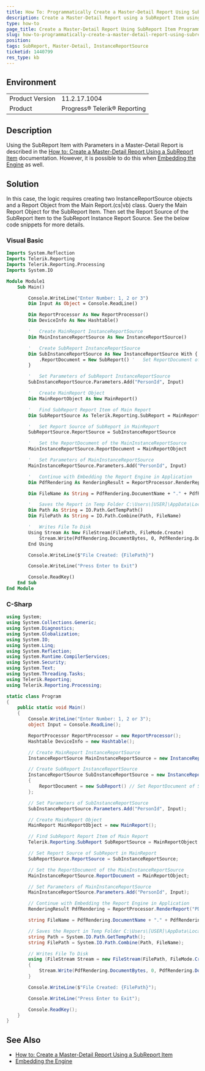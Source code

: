 ```yaml
---
title: How To: Programmatically Create a Master-Detail Report Using SubReport Item
description: Create a Master-Detail Report using a SubReport Item using only code.
type: how-to
page_title: Create a Master-Detail Report Using SubReport Item Programmatically
slug: how-to-programmatically-create-a-master-detail-report-using-subreport-item
position: 
tags: SubReport, Master-Detail, InstanceReportSource
ticketid: 1440799
res_type: kb
---
```


## Environment
<table>
	<tbody>
		<tr>
			<td>Product Version</td>
			<td>11.2.17.1004</td>
		</tr>
		<tr>
			<td>Product</td>
			<td>Progress® Telerik® Reporting</td>
		</tr>
	</tbody>
</table>


## Description
Using the SubReport Item with Parameters in a Master-Detail Report is described in the [How to: Create a Master-Detail Report Using a SubReport Item](https://docs.telerik.com/reporting/designing-reports-master-detail) documentation. However, it is possible to do this when [Embedding the Engine](https://docs.telerik.com/reporting/programmatic-exporting-report) as well.

## Solution
In this case, the logic requires creating two InstanceReportSource objects and a Report Object from the Main Report.(cs|vb) class. Query the Main Report Object for the SubReport Item. Then set the Report Source of the SubReport Item to the SubReport Instance Report Source. See the below code snippets for more details.


### Visual Basic
```vb
Imports System.Reflection
Imports Telerik.Reporting
Imports Telerik.Reporting.Processing
Imports System.IO

Module Module1
    Sub Main()

        Console.WriteLine("Enter Number: 1, 2 or 3")
        Dim Input As Object = Console.ReadLine()

        Dim ReportProcessor As New ReportProcessor()
        Dim DeviceInfo As New Hashtable()

        '   Create MainReport InstanceReportSource
        Dim MainInstanceReportSource As New InstanceReportSource()

        '   Create SubReport InstanceReportSource
        Dim SubInstanceReportSource As New InstanceReportSource With {
            .ReportDocument = New SubReport() '   Set ReportDocument of SubInstanceReportSource
        }

        '   Set Parameters of SubReport InstanceReportSource
        SubInstanceReportSource.Parameters.Add("PersonId", Input)

        '   Create MainReport Object
        Dim MainReportObject As New MainReport()

        '   Find SubReport Report Item of Main Report
        Dim SubReportSource As Telerik.Reporting.SubReport = MainReportObject.Items.Find("SubReport1", True)(0)

        '   Set Report Source of SubReport in MainReport
        SubReportSource.ReportSource = SubInstanceReportSource

        '   Set the ReportDocument of the MainInstanceReportSource
        MainInstanceReportSource.ReportDocument = MainReportObject

        '   Set Parameters of MainInstanceReportSource
        MainInstanceReportSource.Parameters.Add("PersonId", Input)

        '   Continue with Embedding the Report Engine in Application
        Dim PdfRendering As RenderingResult = ReportProcessor.RenderReport("PDF", MainInstanceReportSource, DeviceInfo)

        Dim FileName As String = PdfRendering.DocumentName + "." + PdfRendering.Extension

        '   Saves the Report in Temp Folder C:\Users\[USER]\AppData\Local\Temp
        Dim Path As String = IO.Path.GetTempPath()
        Dim FilePath As String = IO.Path.Combine(Path, FileName)

        '   Writes File To Disk
        Using Stream As New FileStream(FilePath, FileMode.Create)
            Stream.Write(PdfRendering.DocumentBytes, 0, PdfRendering.DocumentBytes.Length)
        End Using

        Console.WriteLine($"File Created: {FilePath}")

        Console.WriteLine("Press Enter to Exit")

        Console.ReadKey()
    End Sub
End Module
```

### C-Sharp
``` csharp
using System;
using System.Collections.Generic;
using System.Diagnostics;
using System.Globalization;
using System.IO;
using System.Linq;
using System.Reflection;
using System.Runtime.CompilerServices;
using System.Security;
using System.Text;
using System.Threading.Tasks;
using Telerik.Reporting;
using Telerik.Reporting.Processing;

static class Program
{
    public static void Main()
    {
        Console.WriteLine("Enter Number: 1, 2 or 3");
        object Input = Console.ReadLine();

        ReportProcessor ReportProcessor = new ReportProcessor();
        Hashtable DeviceInfo = new Hashtable();

        // Create MainReport InstanceReportSource
        InstanceReportSource MainInstanceReportSource = new InstanceReportSource();

        // Create SubReport InstanceReportSource
        InstanceReportSource SubInstanceReportSource = new InstanceReportSource()
        {
            ReportDocument = new SubReport() // Set ReportDocument of SubInstanceReportSource
        };

        // Set Parameters of SubInstanceReportSource
        SubInstanceReportSource.Parameters.Add("PersonId", Input);

        // Create MainReport Object
        MainReport MainReportObject = new MainReport();

        // Find SubReport Report Item of Main Report
        Telerik.Reporting.SubReport SubReportSource = MainReportObject.Items.Find("SubReport1", true)(0);

        // Set Report Source of SubReport in MainReport
        SubReportSource.ReportSource = SubInstanceReportSource;

        // Set the ReportDocument of the MainInstanceReportSource
        MainInstanceReportSource.ReportDocument = MainReportObject;

        // Set Parameters of MainInstanceReportSource
        MainInstanceReportSource.Parameters.Add("PersonId", Input);

        // Continue with Embedding the Report Engine in Application
        RenderingResult PdfRendering = ReportProcessor.RenderReport("PDF", MainInstanceReportSource, DeviceInfo);

        string FileName = PdfRendering.DocumentName + "." + PdfRendering.Extension;

        // Saves the Report in Temp Folder C:\Users\[USER]\AppData\Local\Temp
        string Path = System.IO.Path.GetTempPath();
        string FilePath = System.IO.Path.Combine(Path, FileName);

        // Writes File To Disk
        using (FileStream Stream = new FileStream(FilePath, FileMode.Create))
        {
            Stream.Write(PdfRendering.DocumentBytes, 0, PdfRendering.DocumentBytes.Length);
        }

        Console.WriteLine($"File Created: {FilePath}");

        Console.WriteLine("Press Enter to Exit");

        Console.ReadKey();
    }
}
```
## See Also
*   [How to: Create a Master-Detail Report Using a SubReport Item](https://docs.telerik.com/reporting/designing-reports-master-detail)
*   [Embedding the Engine](https://docs.telerik.com/reporting/programmatic-exporting-report)
